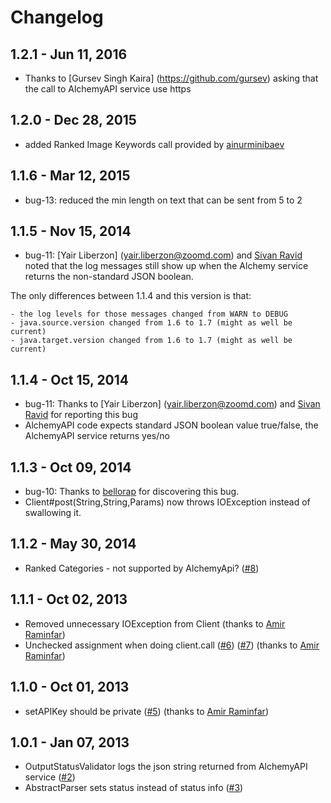 # Changelog

## 1.2.1 - Jun 11, 2016

- Thanks to [Gursev Singh Kaira] (https://github.com/gursev) asking that the call to AlchemyAPI service use https

## 1.2.0 - Dec 28, 2015

- added Ranked Image Keywords call provided by [ainurminibaev](https://github.com/ainurminibaev)

## 1.1.6 - Mar 12, 2015

-  bug-13: reduced the min length on text that can be sent from 5 to 2

## 1.1.5 - Nov 15, 2014

-  bug-11: [Yair Liberzon] (yair.liberzon@zoomd.com) and [Sivan Ravid](sivan.ravid@zoomd.com) noted that the log messages still show up when the Alchemy service returns the non-standard JSON boolean.

 The only differences between 1.1.4 and this version is that:

    - the log levels for those messages changed from WARN to DEBUG
    - java.source.version changed from 1.6 to 1.7 (might as well be current)
    - java.target.version changed from 1.6 to 1.7 (might as well be current)

## 1.1.4 - Oct 15, 2014

-  bug-11: Thanks to [Yair Liberzon] (yair.liberzon@zoomd.com) and [Sivan Ravid](sivan.ravid@zoomd.com) for reporting this bug
  - AlchemyAPI code expects standard JSON boolean value true/false, the AlchemyAPI service returns yes/no

## 1.1.3 - Oct 09, 2014

-  bug-10: Thanks to [bellorap](https://github.com/bellorap) for discovering this bug.
  - Client#post(String,String,Params) now throws IOException instead of swallowing it.

## 1.1.2 - May 30, 2014

-  Ranked Categories - not supported by AlchemyApi? ([#8](https://github.com/likethecolor/Alchemy-API/issues/8))

## 1.1.1 - Oct 02, 2013

- Removed unnecessary IOException from Client (thanks to [Amir Raminfar](https://github.com/amir20))
- Unchecked assignment when doing client.call  ([#6](https://github.com/likethecolor/Alchemy-API/issues/6)) ([#7](https://github.com/likethecolor/Alchemy-API/issues/7))  (thanks to [Amir Raminfar](https://github.com/amir20))

## 1.1.0 - Oct 01, 2013

- setAPIKey should be private ([#5](https://github.com/likethecolor/Alchemy-API/issues/5))  (thanks to [Amir Raminfar](https://github.com/amir20))

## 1.0.1 - Jan 07, 2013
- OutputStatusValidator logs the json string returned from AlchemyAPI service ([#2](https://github.com/likethecolor/Alchemy-API/issues/2))
- AbstractParser sets status instead of status info ([#3](https://github.com/likethecolor/Alchemy-API/issues/3))

